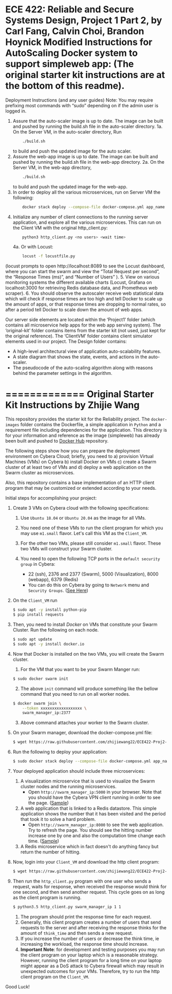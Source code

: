 ECE 422: Reliable and Secure Systems Design, Project 1 Part 2,
by Carl Fang, Calvin Choi, Brandon Hoynick
Modified Instructions for AutoScaling Docker system to support simpleweb app:
(The original starter kit instructions are at the bottom of this readme).
=============
Deployment Instructions (and any user guides)
Note: You may require prefixing most commands with “sudo” depending on if the admin user is logged in.
1. Assure that the auto-scaler image is up to date. The image can be built and pushed by running the build.sh file in the auto-scaler directory.
1a. On the Server VM, in the auto-scaler directory, Run 
    ```bash
        ./build.sh 
    ```
    to build and push the updated image for the auto scaler.
2. Assure the web-app image is up to date. The image can be built and pushed by running the build.sh file in the web-app directory.
2a. On the Server VM, in the web-app directory,
    ```bash
        ./build.sh 
    ```
    to build and push the updated image for the web-app.
3. In order to deploy all the various microservices, run on Server VM the following:
    ```bash
        docker stack deploy --compose-file docker-compose.yml app_name
    ```
4. Initialize any number of client connections to the running server application, and explore all the various microservices. This can run on the Client VM with the original http_client.py:
    ```bash
        python3 http_client.py <no users> <wait time>
    ```
    4a. Or with Locust:
    ```bash
        locust -f locustfile.py
    ```

(locust prompts to open http://localhost:8089 to see the Locust dashboard, where you can start the swarm and view the “Total Request per second”, the “Response Times (ms)”, and “Number of Users” ).
5. View on various monitoring systems the different available charts (Locust, Grafana on localhost:3000 for retrieving Redis database data, and Prometheus web scraper).
6. You should observe the autoscaler receive web statistical data which will check if response times are too high and tell Docker to scale up the amount of apps, or that response times are dropping to normal rates, so after a period tell Docker to scale down the amount of web apps.


Our server side elements are located within the ‘Project1’ folder (which contains all microservice help apps for the web app serving system).
The ‘original-kit’ folder contains items from the starter kit (not used, just kept for the original reference).
The ‘ClientVM’ folder contains client simulator elements used in our project.
The Design folder contains: 
- A high-level architectural view of application auto-scalability features.
- A state diagram that shows the state, events, and actions in the auto-scaler.
- The pseudocode of the auto-scaling algorithm along with reasons behind the parameter settings in the algorithm.

=============
Original Starter Kit Instructions by  Zhijie Wang
=============
This repository provides the starter kit for the Reliability project. The `docker-images` folder
contains the Dockerfile, a simple application in `Python` and a requirement file including dependencies for
the application. This directory is for your information and reference as the image (simpleweb) has already been built and pushed to [Docker Hub](https://hub.docker.com/r/zhijiewang22/simpleweb) repository.

The following steps show how you can prepare the deployment environment on Cybera Cloud; briefly, you need to a) provision 
Virtual Machines (VMs) on Cybera b) install Docker on VMs c) create a Swarm cluster of at least two of 
VMs and d) deploy a web application on the Swarm cluster as microservices.

Also, this repository contains a base implementation of an HTTP client program that may be customized or extended 
according to your needs. 

Initial steps for accomplishing your project:   

1. Create 3 VMs on Cybera cloud with the following specifications:

    1. Use `Ubuntu 18.04` or `Ubuntu 20.04` as the image for all VMs.

    2. You need one of these VMs to run the client program for which you may use `m1.small` flavor. Let's call this VM as
the `Client_VM`.

    3. For the other two VMs, please still consider `m1.small` flavor. These two VMs will construct your Swarm cluster.

    4. You need to open the following TCP ports in the `default security group` in Cybera:
        - 22 (ssh), 2376 and 2377 (Swarm), 5000 (Visualization), 8000 (webapp), 6379 (Redis)
        - You can do this on Cybera by going to `Network` menu and `Security Groups`. ([See Here](./figures/sg.png))

2. On the `Client_VM` run
    ```bash
    $ sudo apt -y install python-pip
    $ pip install requests
    ```

3. Then, you need to install *Docker* on VMs that constitute your Swarm Cluster. Run the following on each node.
    ```bash
    $ sudo apt update
    $ sudo apt -y install docker.io
    ```
    
4. Now that Docker is installed on the two VMs, you will create the Swarm cluster.
    1. For the VM that you want to be your Swarm Manger run:
    ```bash
    $ sudo docker swarm init
    ```

    2. The above `init` command will produce something like the bellow command that you need to run on all worker nodes.
    ```bash
    $ docker swarm join \
        --token xxxxxxxxxxxxxxxxxx \
        swarm_manager_ip:2377
    ```
    3. Above command attaches your worker to the Swarm cluster.
5. On your Swarm manager, download the docker-compose.yml file:
    ```bash
    $ wget https://raw.githubusercontent.com/zhijiewang22/ECE422-Proj2-StartKit/master/docker-compose.yml
    ```
6. Run the following to deploy your application:
    ```bash
    $ sudo docker stack deploy --compose-file docker-compose.yml app_name
    ```
7. Your deployed application should include three microservices:
    1. A visualization microservice that is used to visualize the Swarm cluster nodes and the running microservices. 
        - Open `http://swarm_manager_ip:5000` in your browser. Note that you should have the Cybera VPN client 
    running in order to see the page. ([Sample](./figures/vis.png))
    2. A web application that is linked to a Redis datastore. This simple application shows the number that it has 
    been visited and the period that took it to solve a hard problem. 
        - Open `http://swarm_manager_ip:8000` to see the web application. Try to refresh the page. You should see the hitting number increase one by one and also the computation time change each time. ([Sample](./figures/app.png))
    3. A Redis microservice which in fact doesn't do anything fancy but return the number of hitting.

8. Now, login into your `Client_VM` and download the http client program:
    ```bash
    $ wget https://raw.githubusercontent.com/zhijiewang22/ECE422-Proj2-StartKit/master/http_client.py
    ```
9. Then run the `http_client.py` program with one user who sends a request, waits for response, when received the 
    response would think for one second, and then send another request. This cycle goes on as long as the client 
    program is running.
    ```bash
    $ python3.5 http_client.py swarm_manager_ip 1 1
    ```
    1. The program should print the response time for each request.
    2. Generally, this client program creates a number of users that send requests to the server and after receiving 
    the response thinks for the amount of `think_time` and then sends a new request.
    3. If you increase the number of users or decrease the think time, ie increasing the workload, the response 
    time should increase.
    4. **Important Note**: for development and testing purposes you may run the client program on your laptop 
    which is a reasonable strategy. However, running the client program for a long time on your laptop might appear as 
    a DoS attack to Cybera firewall which may result in unexpected outcomes for your VMs. Therefore, try to run the 
    http client program on the `Client_VM`.
    
    
 Good Luck!
